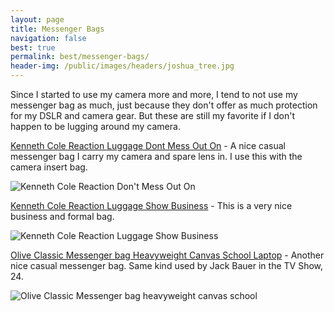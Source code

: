 ```yaml
---
layout: page
title: Messenger Bags
navigation: false
best: true
permalink: best/messenger-bags/
header-img: /public/images/headers/joshua_tree.jpg
---
```


Since I started to use my camera more and more, I tend to not use my messenger bag as much, just because they don't offer as much protection for my DSLR and camera gear. But these are still my favorite if I don't happen to be lugging around my camera.

[Kenneth Cole Reaction Luggage Dont Mess Out On](http://www.amazon.com/gp/product/B0041O4GCE/ref=as_li_ss_tl?ie=UTF8&amp;tag=sunpech-20&amp;linkCode=as2&amp;camp=1789&amp;creative=390957&amp;creativeASIN=B0041O4GCE) - A nice casual messenger bag I carry my camera and spare lens in. I use this with the camera insert bag.

![Kenneth Cole Reaction Don't Mess Out On](http://2.bp.blogspot.com/-fMdPW2OCSjM/U-P22nPz4cI/AAAAAAABwDE/eIkfak1Hpq4/s600/2014-08-07+at+14-48-05.jpg)

[Kenneth Cole Reaction Luggage Show Business](http://www.amazon.com/gp/product/B0041O4G7Y/ref=as_li_ss_tl?ie=UTF8&amp;tag=sunpech-20&amp;linkCode=as2&amp;camp=1789&amp;creative=390957&amp;creativeASIN=B0041O4G7Y) - This is a very nice business and formal bag.

![Kenneth Cole Reaction Luggage Show Business](http://1.bp.blogspot.com/-11ITwYb3xRI/U-P26_6TsjI/AAAAAAABwDM/EKe7rLkMYCE/s600/2014-08-07+at+14-46-27.jpg)

[Olive Classic Messenger bag Heavyweight Canvas School Laptop](http://www.amazon.com/gp/product/B001F4OKYM/ref=as_li_ss_tl?ie=UTF8&amp;tag=sunpech-20&amp;linkCode=as2&amp;camp=1789&amp;creative=390957&amp;creativeASIN=B001F4OKYM) - Another nice casual messenger bag. Same kind used by Jack Bauer in the TV Show, 24.

![Olive Classic Messenger bag heavyweight canvas school](http://1.bp.blogspot.com/-GKKdadHpG30/U-P2-jLdpDI/AAAAAAABwDU/llEHQP0feTI/s600/2014-08-07+at+14-43-26.jpg)
